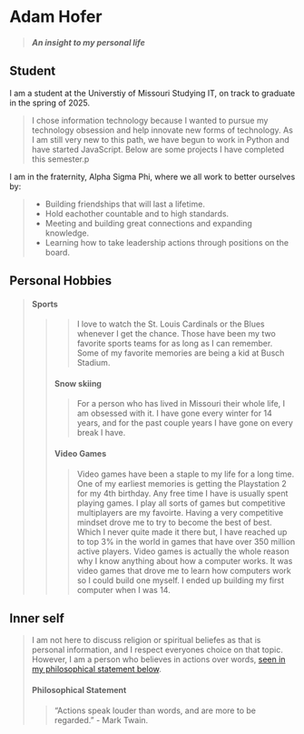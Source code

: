 # Adam Hofer
>##### An insight to my personal life

## **Student**
I am a student at the Universtiy of Missouri Studying IT, on track to graduate in the spring of 2025.
>I chose information technology because I wanted to pursue my technology obsession and help innovate new forms of technology. As I am still very new to this path, we have begun to work in Python and have started JavaScript. Below are some projects I have completed this semester.p

I am in the fraternity, Alpha Sigma Phi, where we all work to better ourselves by:
> - Building friendships that will last a lifetime.
> - Hold eachother countable and to high standards.
> - Meeting and building great connections and expanding knowledge.
> - Learning how to take leadership actions through positions on the board.

## **Personal Hobbies**
> #### Sports
> > > I love to watch the St. Louis Cardinals or the Blues whenever I get the chance. Those have been my two favorite sports teams for as long as I can remember. Some of my favorite memories are being a kid at Busch Stadium.
> > #### Snow skiing
> > > For a person who has lived in Missouri their whole life, I am obsessed with it. I have gone every winter for 14 years, and for the past couple years I have gone on every break I have. 
> > #### Video Games
> > > Video games have been a staple to my life for a long time. One of my earliest memories is getting the Playstation 2 for my 4th birthday. Any free time I have is usually spent playing games. I play all sorts of games but competitive multiplayers are my favoirte. Having a very competitive mindset drove me to try to become the best of best. Which I never quite made it there but, I have reached up to top 3% in the world in games that have over 350 million active players. Video games is actually the whole reason why I know anything about how a computer works. It was video games that drove me to learn how computers work so I could build one myself. I ended up building my first computer when I was 14. 

## **Inner self**
> I am not here to discuss religion or spiritual beliefes as that is personal information, and I respect everyones choice on that topic. However, I am a person who believes in actions over words, [seen in my philosophical statement below](####-Philosophical-Statement).
> #### Philosophical Statement
> > “Actions speak louder than words, and are more to be regarded.” - Mark Twain. 
